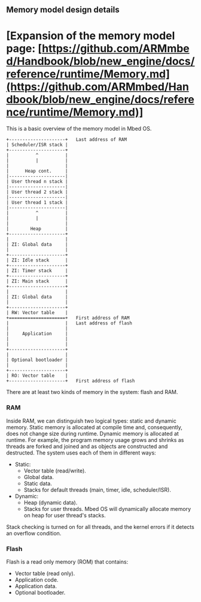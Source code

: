 ## Memory model design details

[Expansion of the memory model page: [https://github.com/ARMmbed/Handbook/blob/new_engine/docs/reference/runtime/Memory.md](https://github.com/ARMmbed/Handbook/blob/new_engine/docs/reference/runtime/Memory.md)]
=======
This is a basic overview of the memory model in Mbed OS.

```
+---------------------+   Last address of RAM
| Scheduler/ISR stack |
+---------------------+
|          ^          |
|          |          |
|                     |
|      Heap cont.     |
|---------------------|
| User thread n stack |
|---------------------|
| User thread 2 stack |
|---------------------|
| User thread 1 stack |
|---------------------|
|          ^          |
|          |          |
|                     |
|        Heap         |
+---------------------+
|                     |
| ZI: Global data     |
|                     |
+---------------------+
| ZI: Idle stack      |
+---------------------+
| ZI: Timer stack     |
+---------------------+
| ZI: Main stack      |
+---------------------+
|                     |
| ZI: Global data     |
|                     |
+---------------------+
| RW: Vector table    |
+=====================+   First address of RAM
|                     |   Last address of flash
|                     |
|     Application     |
|                     |
|                     |
+---------------------+
|                     |
| Optional bootloader |
|                     |
+---------------------+
| RO: Vector table    |
+---------------------+   First address of flash

```

There are at least two kinds of memory in the system: flash and RAM.

### RAM

Inside RAM, we can distinguish two logical types: static and dynamic memory. Static memory is allocated at compile time and, consequently, does not change size during runtime. Dynamic memory is allocated at runtime. For example, the program memory usage grows and shrinks as threads are forked and joined and as objects are constructed and destructed. The system uses each of them in different ways:

- Static:
    - Vector table (read/write).
    - Global data.
    - Static data.
    - Stacks for default threads (main, timer, idle, scheduler/ISR).
- Dynamic:
    - Heap (dynamic data).
    - Stacks for user threads. Mbed OS will dynamically allocate memory on heap for user thread's stacks.

Stack checking is turned on for all threads, and the kernel errors if it detects an overflow condition.

### Flash

Flash is a read only memory (ROM) that contains:

- Vector table (read only).
- Application code.
- Application data.
- Optional bootloader.
